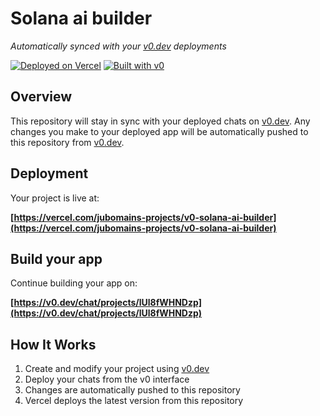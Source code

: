 # Solana ai builder

*Automatically synced with your [v0.dev](https://v0.dev) deployments*

[![Deployed on Vercel](https://img.shields.io/badge/Deployed%20on-Vercel-black?style=for-the-badge&logo=vercel)](https://vercel.com/jubomains-projects/v0-solana-ai-builder)
[![Built with v0](https://img.shields.io/badge/Built%20with-v0.dev-black?style=for-the-badge)](https://v0.dev/chat/projects/lUl8fWHNDzp)

## Overview

This repository will stay in sync with your deployed chats on [v0.dev](https://v0.dev).
Any changes you make to your deployed app will be automatically pushed to this repository from [v0.dev](https://v0.dev).

## Deployment

Your project is live at:

**[https://vercel.com/jubomains-projects/v0-solana-ai-builder](https://vercel.com/jubomains-projects/v0-solana-ai-builder)**

## Build your app

Continue building your app on:

**[https://v0.dev/chat/projects/lUl8fWHNDzp](https://v0.dev/chat/projects/lUl8fWHNDzp)**

## How It Works

1. Create and modify your project using [v0.dev](https://v0.dev)
2. Deploy your chats from the v0 interface
3. Changes are automatically pushed to this repository
4. Vercel deploys the latest version from this repository